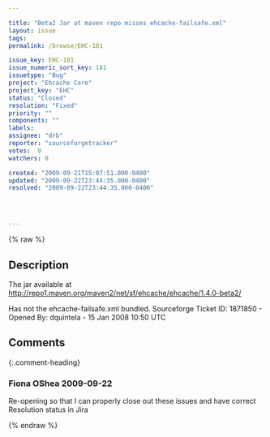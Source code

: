 ```yaml
---

title: "Beta2 Jar at maven repo misses ehcache-failsafe.xml"
layout: issue
tags: 
permalink: /browse/EHC-181

issue_key: EHC-181
issue_numeric_sort_key: 181
issuetype: "Bug"
project: "Ehcache Core"
project_key: "EHC"
status: "Closed"
resolution: "Fixed"
priority: ""
components: ""
labels: 
assignee: "drb"
reporter: "sourceforgetracker"
votes:  0
watchers: 0

created: "2009-09-21T15:07:51.000-0400"
updated: "2009-09-22T23:44:35.000-0400"
resolved: "2009-09-22T23:44:35.000-0400"




---
```


{% raw %}

## Description

<div markdown="1" class="description">

The jar available at 
http://repo1.maven.org/maven2/net/sf/ehcache/ehcache/1.4.0-beta2/

Has not the ehcache-failsafe.xml bundled.
Sourceforge Ticket ID: 1871850 - Opened By: dquintela - 15 Jan 2008 10:50 UTC

</div>

## Comments


{:.comment-heading}
### **Fiona OShea** <span class="date">2009-09-22</span>

<div markdown="1" class="comment">

Re-opening so that I can properly close out these issues and have correct Resolution status in Jira

</div>



{% endraw %}
